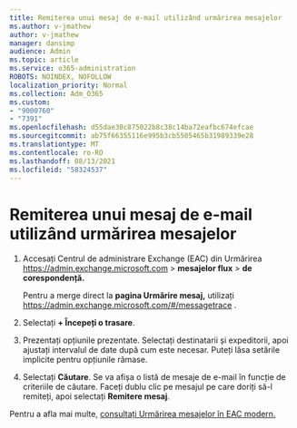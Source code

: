 ```yaml
---
title: Remiterea unui mesaj de e-mail utilizând urmărirea mesajelor
ms.author: v-jmathew
author: v-jmathew
manager: dansimp
audience: Admin
ms.topic: article
ms.service: o365-administration
ROBOTS: NOINDEX, NOFOLLOW
localization_priority: Normal
ms.collection: Adm_O365
ms.custom:
- "9000760"
- "7391"
ms.openlocfilehash: d55dae30c875022b8c38c14ba72eafbc674efcae
ms.sourcegitcommit: ab75f66355116e995b3cb5505465b31989339e28
ms.translationtype: MT
ms.contentlocale: ro-RO
ms.lasthandoff: 08/13/2021
ms.locfileid: "58324537"
---
```

# <a name="submit-an-email-message-using-message-trace"></a>Remiterea unui mesaj de e-mail utilizând urmărirea mesajelor

1. Accesați Centrul de administrare Exchange (EAC) din Urmărirea <https://admin.exchange.microsoft.com> \> **mesajelor flux** \> **de corespondență.**

   Pentru a merge direct la **pagina Urmărire mesaj,** utilizați <https://admin.exchange.microsoft.com/#/messagetrace> .

2. Selectați **+ Începeți o trasare**.
3. Prezentați opțiunile prezentate. Selectați destinatarii și expeditorii, apoi ajustați intervalul de date după cum este necesar. Puteți lăsa setările implicite pentru opțiunile rămase.
4. Selectați **Căutare**. Se va afișa o listă de mesaje de e-mail în funcție de criteriile de căutare. Faceți dublu clic pe mesajul pe care doriți să-l remiteți, apoi selectați **Remitere mesaj**.

Pentru a afla mai multe, [consultați Urmărirea mesajelor în EAC modern.](https://docs.microsoft.com/exchange/monitoring/trace-an-email-message/message-trace-modern-eac)
